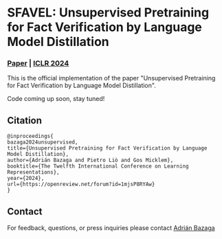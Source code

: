 # SFAVEL: Unsupervised Pretraining for Fact Verification by Language Model Distillation
### [Paper](https://arxiv.org/abs/2309.16540) | [ICLR 2024](https://openreview.net/forum?id=1mjsP8RYAw)

This is the official implementation of the paper "Unsupervised Pretraining for Fact Verification by Language Model Distillation".

Code coming up soon, stay tuned!

## Citation

```
@inproceedings{
bazaga2024unsupervised,
title={Unsupervised Pretraining for Fact Verification by Language Model Distillation},
author={Adrián Bazaga and Pietro Liò and Gos Micklem},
booktitle={The Twelfth International Conference on Learning Representations},
year={2024},
url={https://openreview.net/forum?id=1mjsP8RYAw}
}
```

## Contact

For feedback, questions, or press inquiries please contact [Adrián Bazaga](mailto:ar989@cam.ac.uk)